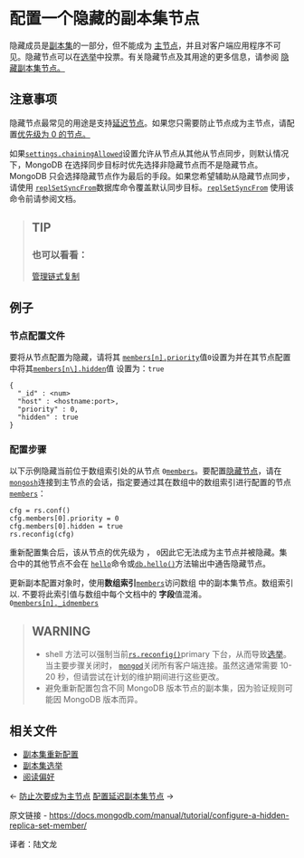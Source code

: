 # 配置一个隐藏的副本集节点

隐藏成员是[副本集](https://www.mongodb.com/docs/manual/reference/glossary/#std-term-replica-set)的一部分，但不能成为 [主节点](https://www.mongodb.com/docs/manual/reference/glossary/#std-term-primary)，并且对客户端应用程序不可见。隐藏节点可以在[选举](https://www.mongodb.com/docs/manual/core/replica-set-elections/#std-label-replica-set-elections)中投票。有关隐藏节点及其用途的更多信息，请参阅 [隐藏副本集节点。](https://www.mongodb.com/docs/manual/core/replica-set-hidden-member/)

## 注意事项

隐藏节点最常见的用途是支持[延迟节点](https://www.mongodb.com/docs/manual/core/replica-set-delayed-member/)。如果您只需要防止节点成为主节点，请配置[优先级为 0 的节点。](https://www.mongodb.com/docs/manual/core/replica-set-priority-0-member/)

如果[`settings.chainingAllowed`](https://www.mongodb.com/docs/manual/reference/replica-configuration/#mongodb-rsconf-rsconf.settings.chainingAllowed)设置允许从节点从其他从节点同步，则默认情况下，MongoDB 在选择同步目标时优先选择非隐藏节点而不是隐藏节点。MongoDB 只会选择隐藏节点作为最后的手段。如果您希望辅助从隐藏节点同步，请使用 [`replSetSyncFrom`](https://www.mongodb.com/docs/manual/reference/command/replSetSyncFrom/#mongodb-dbcommand-dbcmd.replSetSyncFrom)数据库命令覆盖默认同步目标。[`replSetSyncFrom`](https://www.mongodb.com/docs/manual/reference/command/replSetSyncFrom/#mongodb-dbcommand-dbcmd.replSetSyncFrom) 使用该命令前请参阅文档。

>## TIP
>
>### 也可以看看：
>
>[管理链式复制](https://www.mongodb.com/docs/manual/tutorial/manage-chained-replication/)

## 

>

## 例子

### 节点配置文件

要将从节点配置为隐藏，请将其 [`members[n].priority`](https://www.mongodb.com/docs/manual/reference/replica-configuration/#mongodb-rsconf-rsconf.members-n-.priority)值`0`设置为并在其节点配置中将其[`members[n\].hidden`](https://www.mongodb.com/docs/manual/reference/replica-configuration/#mongodb-rsconf-rsconf.members-n-.hidden)值 设置为：`true`

```
{
  "_id" : <num>
  "host" : <hostname:port>,
  "priority" : 0,
  "hidden" : true
}
```



### 配置步骤

以下示例隐藏当前位于数组索引处的从节点 `0`[`members`](https://www.mongodb.com/docs/manual/reference/replica-configuration/#mongodb-rsconf-rsconf.members)。要配置[隐藏节点](https://www.mongodb.com/docs/manual/reference/glossary/#std-term-hidden-member)，请在 [`mongosh`](https://www.mongodb.com/docs/mongodb-shell/#mongodb-binary-bin.mongosh)连接到主节点的会话，指定要通过其在数组中的数组索引进行配置的节点 [`members`](https://www.mongodb.com/docs/manual/reference/replica-configuration/#mongodb-rsconf-rsconf.members)：

```
cfg = rs.conf()
cfg.members[0].priority = 0
cfg.members[0].hidden = true
rs.reconfig(cfg)
```



重新配置集合后，该从节点的优先级为 ， `0`因此它无法成为主节点并被隐藏。集合中的其他节点不会在 [`hello`](https://www.mongodb.com/docs/manual/reference/command/hello/#mongodb-dbcommand-dbcmd.hello)命令或[`db.hello()`](https://www.mongodb.com/docs/manual/reference/method/db.hello/#mongodb-method-db.hello)方法输出中通告隐藏节点。

更新副本配置对象时，使用**数组索引**[`members`](https://www.mongodb.com/docs/manual/reference/replica-configuration/#mongodb-rsconf-rsconf.members)访问数组 中的副本集节点。数组索引以. 不要将此索引值与数组中每个文档中的 **字段**值混淆。`0`[`members[n]._id`](https://www.mongodb.com/docs/manual/reference/replica-configuration/#mongodb-rsconf-rsconf.members-n-._id)[`members`](https://www.mongodb.com/docs/manual/reference/replica-configuration/#mongodb-rsconf-rsconf.members)

>## WARNING
>
>- shell 方法可以强制当前[`rs.reconfig()`](https://www.mongodb.com/docs/manual/reference/method/rs.reconfig/#mongodb-method-rs.reconfig)primary 下台，从而导致[选举](https://www.mongodb.com/docs/manual/core/replica-set-elections/#std-label-replica-set-elections)。当主要步骤关闭时， [`mongod`](https://www.mongodb.com/docs/manual/reference/program/mongod/#mongodb-binary-bin.mongod)关闭所有客户端连接。虽然这通常需要 10-20 秒，但请尝试在计划的维护期间进行这些更改。
>- 避免重新配置包含不同 MongoDB 版本节点的副本集，因为验证规则可能因 MongoDB 版本而异。

## 相关文件

- [副本集重新配置](https://www.mongodb.com/docs/manual/reference/method/rs.reconfig/#std-label-replica-set-reconfiguration-usage)
- [副本集选举](https://www.mongodb.com/docs/manual/core/replica-set-elections/)
- [阅读偏好](https://www.mongodb.com/docs/manual/core/read-preference/#std-label-replica-set-read-preference)

←  [防止次要成为主节点](https://www.mongodb.com/docs/manual/tutorial/configure-secondary-only-replica-set-member/)                   [配置延迟副本集节点](https://www.mongodb.com/docs/manual/tutorial/configure-a-delayed-replica-set-member/) →

原文链接 -  https://docs.mongodb.com/manual/tutorial/configure-a-hidden-replica-set-member/

译者：陆文龙

